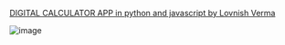 [DIGITAL CALCULATOR APP in python and javascript by Lovnish Verma](https://digitalcalculator.onrender.com)

![image](https://github.com/user-attachments/assets/1480a7a0-0f59-4203-a42e-6970b9adaf56)
